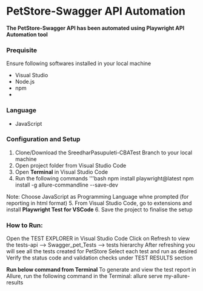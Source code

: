 # PetStore-Swagger API Automation
**The PetStore-Swagger API has been automated using Playwright API Automation tool**


### Prequisite

Ensure following softwares installed in your local machine
- Visual Studio
-  Node.js
-  npm
- 
### Language
- JavaScript

### Configuration and Setup
1. Clone/Download the SreedharPasupuleti-CBATest Branch to your local machine
2. Open project folder from Visual Studio Code
3. Open **Terminal** in Visual Studio Code
4. Run the following commands
'''bash
npm install playwright@latest
npm install -g allure-commandline --save-dev

Note: Choose JavaScript as Programming Language whne prompted
 (for reporting in html format)
5. From Visual Studio Code, go to extensions and install **Playwright Test for VSCode** 
6. Save the project to finalise the setup

### How to Run:
Open the TEST EXPLORER in Visual Studio Code
Click on Refresh to view the tests-api --> Swagger_pet_Tests --> tests hierarchy
After refreshing you will see all the tests created for PetStore
Select each test and run as desired
Verify the status code and validation checks under TEST RESULTS section

**Run below command from Terminal**
To generate and view the test report in Allure, run the following command in the Terminal:
allure serve my-allure-results 



